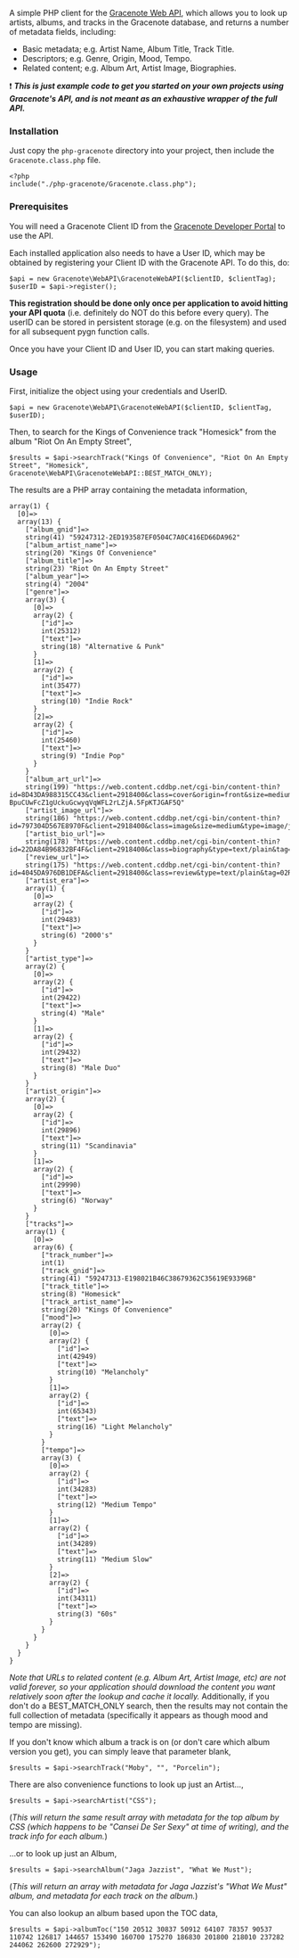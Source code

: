 A simple PHP client for the [Gracenote Web API](https://developer.gracenote.com/web-api), which allows you to look up artists, albums, and tracks in the Gracenote database, and returns a number of metadata fields, including:

* Basic metadata; e.g. Artist Name, Album Title, Track Title.
* Descriptors; e.g. Genre, Origin, Mood, Tempo.
* Related content; e.g. Album Art, Artist Image, Biographies.

:exclamation: **_This is just example code to get you started on your own projects using Gracenote's API, and is not meant as an exhaustive wrapper of the full API._**

### Installation

Just copy the `php-gracenote` directory into your project, then include the `Gracenote.class.php` file.

    <?php
    include("./php-gracenote/Gracenote.class.php");

### Prerequisites

You will need a Gracenote Client ID from the [Gracenote Developer Portal](https://developer.gracenote.com/) to use the API.

Each installed application also needs to have a User ID, which may be obtained by registering your Client ID with the Gracenote API. To do this, do:

    $api = new Gracenote\WebAPI\GracenoteWebAPI($clientID, $clientTag);
    $userID = $api->register();

**This registration should be done only once per application to avoid hitting your API quota** (i.e. definitely do NOT do this before every query). The userID can be stored in persistent storage (e.g. on the filesystem) and used for all subsequent pygn function calls.

Once you have your Client ID and User ID, you can start making queries.

### Usage

First, initialize the object using your credentials and UserID.

    $api = new Gracenote\WebAPI\GracenoteWebAPI($clientID, $clientTag, $userID);

Then, to search for the Kings of Convenience track "Homesick" from the album "Riot On An Empty Street",

    $results = $api->searchTrack("Kings Of Convenience", "Riot On An Empty Street", "Homesick", Gracenote\WebAPI\GracenoteWebAPI::BEST_MATCH_ONLY);

The results are a PHP array containing the metadata information,

    array(1) {
      [0]=>
      array(13) {
        ["album_gnid"]=>
        string(41) "59247312-2ED193587EF0504C7A0C416ED66DA962"
        ["album_artist_name"]=>
        string(20) "Kings Of Convenience"
        ["album_title"]=>
        string(23) "Riot On An Empty Street"
        ["album_year"]=>
        string(4) "2004"
        ["genre"]=>
        array(3) {
          [0]=>
          array(2) {
            ["id"]=>
            int(25312)
            ["text"]=>
            string(18) "Alternative & Punk"
          }
          [1]=>
          array(2) {
            ["id"]=>
            int(35477)
            ["text"]=>
            string(10) "Indie Rock"
          }
          [2]=>
          array(2) {
            ["id"]=>
            int(25460)
            ["text"]=>
            string(9) "Indie Pop"
          }
        }
        ["album_art_url"]=>
        string(199) "https://web.content.cddbp.net/cgi-bin/content-thin?id=8D43DA988315CC43&client=2918400&class=cover&origin=front&size=medium&type=image/jpeg&tag=02JTBEWOCB2v-BpuCUwFcZ1gUckuGcwyqVqWFL2rLZjA.5FpKTJGAF5Q"
        ["artist_image_url"]=>
        string(186) "https://web.content.cddbp.net/cgi-bin/content-thin?id=797304D567E8970F&client=2918400&class=image&size=medium&type=image/jpeg&tag=02LSJZOY.aEoqkYZ4BK4Y0XdvB85jGGk1FbUGf2QY4BfDk7HgLFd.a0w"
        ["artist_bio_url"]=>
        string(178) "https://web.content.cddbp.net/cgi-bin/content-thin?id=22DA84B96832BF4F&client=2918400&class=biography&type=text/plain&tag=02WlrWiKA7BKEwFcnYa8O.qAy2LEwC8TTGfF2lKUFQuPxF0Zw7hTUO1Q"
        ["review_url"]=>
        string(175) "https://web.content.cddbp.net/cgi-bin/content-thin?id=4045DA976DB1DEFA&client=2918400&class=review&type=text/plain&tag=02ReD1hup0RUvCA7zQ1pfZebg17zj5X9fJQYgp71ntyQTR5IKfOCh81A"
        ["artist_era"]=>
        array(1) {
          [0]=>
          array(2) {
            ["id"]=>
            int(29483)
            ["text"]=>
            string(6) "2000's"
          }
        }
        ["artist_type"]=>
        array(2) {
          [0]=>
          array(2) {
            ["id"]=>
            int(29422)
            ["text"]=>
            string(4) "Male"
          }
          [1]=>
          array(2) {
            ["id"]=>
            int(29432)
            ["text"]=>
            string(8) "Male Duo"
          }
        }
        ["artist_origin"]=>
        array(2) {
          [0]=>
          array(2) {
            ["id"]=>
            int(29896)
            ["text"]=>
            string(11) "Scandinavia"
          }
          [1]=>
          array(2) {
            ["id"]=>
            int(29990)
            ["text"]=>
            string(6) "Norway"
          }
        }
        ["tracks"]=>
        array(1) {
          [0]=>
          array(6) {
            ["track_number"]=>
            int(1)
            ["track_gnid"]=>
            string(41) "59247313-E198021B46C38679362C35619E93396B"
            ["track_title"]=>
            string(8) "Homesick"
            ["track_artist_name"]=>
            string(20) "Kings Of Convenience"
            ["mood"]=>
            array(2) {
              [0]=>
              array(2) {
                ["id"]=>
                int(42949)
                ["text"]=>
                string(10) "Melancholy"
              }
              [1]=>
              array(2) {
                ["id"]=>
                int(65343)
                ["text"]=>
                string(16) "Light Melancholy"
              }
            }
            ["tempo"]=>
            array(3) {
              [0]=>
              array(2) {
                ["id"]=>
                int(34283)
                ["text"]=>
                string(12) "Medium Tempo"
              }
              [1]=>
              array(2) {
                ["id"]=>
                int(34289)
                ["text"]=>
                string(11) "Medium Slow"
              }
              [2]=>
              array(2) {
                ["id"]=>
                int(34311)
                ["text"]=>
                string(3) "60s"
              }
            }
          }
        }
      }
    }

_Note that URLs to related content (e.g. Album Art, Artist Image, etc) are not valid forever, so your application should download the content you want relatively soon after the lookup and cache it locally._ Additionally, if you don't do a BEST_MATCH_ONLY search, then the results may not contain the full collection of metadata (specifically it appears as though mood and tempo are missing).

If you don't know which album a track is on (or don't care which album version you get), you can simply leave that parameter blank,

    $results = $api->searchTrack("Moby", "", "Porcelin");

There are also convenience functions to look up just an Artist...,

    $results = $api->searchArtist("CSS");

(_This will return the same result array with metadata for the top album by CSS (which happens to be "Cansei De Ser Sexy" at time of writing), and the track info for each album._)

...or to look up just an Album,

    $results = $api->searchAlbum("Jaga Jazzist", "What We Must");

(_This will return an array with metadata for Jaga Jazzist's "What We Must" album, and metadata for each track on the album._)

You can also lookup an album based upon the TOC data,

    $results = $api->albumToc("150 20512 30837 50912 64107 78357 90537 110742 126817 144657 153490 160700 175270 186830 201800 218010 237282 244062 262600 272929");
